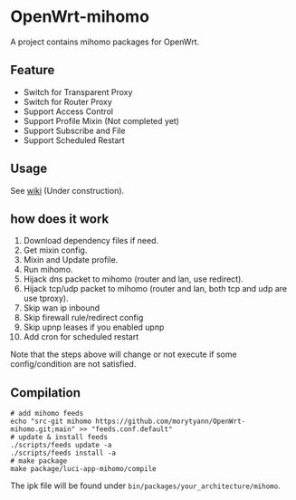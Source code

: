 # OpenWrt-mihomo

A project contains mihomo packages for OpenWrt.

## Feature
 - Switch for Transparent Proxy
 - Switch for Router Proxy
 - Support Access Control
 - Support Profile Mixin (Not completed yet)
 - Support Subscribe and File
 - Support Scheduled Restart

## Usage

See [wiki](https://github.com/morytyann/OpenWrt-mihomo/wiki) (Under construction).

## how does it work

1. Download dependency files if need.
2. Get mixin config.
3. Mixin and Update profile.
4. Run mihomo.
5. Hijack dns packet to mihomo (router and lan, use redirect).
6. Hijack tcp/udp packet to mihomo (router and lan, both tcp and udp are use tproxy).
7. Skip wan ip inbound
8. Skip firewall rule/redirect config
9. Skip upnp leases if you enabled upnp
10. Add cron for scheduled restart

Note that the steps above will change or not execute if some config/condition are not satisfied.

## Compilation

```shell
# add mihomo feeds
echo "src-git mihomo https://github.com/morytyann/OpenWrt-mihomo.git;main" >> "feeds.conf.default"
# update & install feeds
./scripts/feeds update -a
./scripts/feeds install -a
# make package
make package/luci-app-mihomo/compile
```
The ipk file will be found under `bin/packages/your_architecture/mihomo`.
